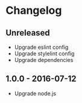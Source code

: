 # Changelog

## Unreleased
- Upgrade eslint config
- Upgrade stylelint config
- Upgrade dependencies

## 1.0.0 - 2016-07-12
- Upgrade node.js
